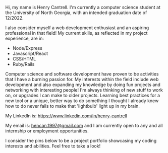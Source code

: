 Hi, my name is Henry Cantrell. I'm currently a computer science student at the University of North Georgia, with an intended graduation date of 12/2022. 

I also consider myself a web development enthusiast and an aspiring professional in that field! My current skills, as reflected in my project experience, are in:

+ Node/Express
+ Javascript/React
+ CSS/HTML
+ Ruby/Rails

Computer science and software development have proven to be activities that I have a burning passion for. 
My interests within the field include web development and also expanding my knowledge by doing fun projects and networking with interesting people! I'm
always thinking of new stuff to work on, or upgrades I can make to older projects. Learning best practices for a new tool or a unique, better way to do something
I thought I already knew how to do never fails to make that 'lightbulb' light up in my brain.

My LinkedIn is: https://www.linkedin.com/in/henry-cantrell

My email is: hencan.1997@gmail.com and I am currently open to any and all internship or employment opportunities.

I consider the pins below to be a project portfolio showcasing my coding interests and abilities. Feel free to take a look!

<!---
Henry-Cantrell/Henry-Cantrell is a ✨ special ✨ repository because its `README.md` (this file) appears on your GitHub profile.
You can click the Preview link to take a look at your changes.
--->
